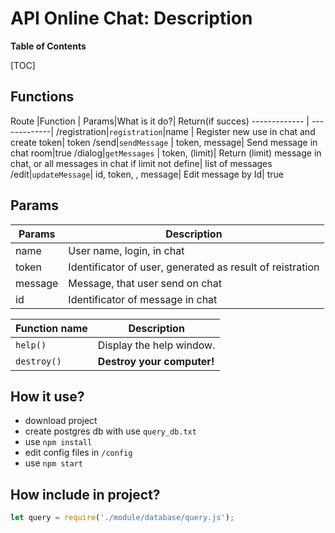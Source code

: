 # API Online Chat: Description

**Table of Contents**

[TOC]

## Functions

Route |Function  | Params|What is it do?|  Return(if succes)
------------- | -------------|
/registration|`registration`|name | Register new use in chat and create token| token
/send|`sendMessage`  | token, message| Send message in chat room|true
/dialog|`getMessages` | token, (limit)| Return (limit) message in chat, or all messages in chat if limit not define|  list of messages
/edit|`updateMessage`| id, token, , message| Edit message by Id| true


## Params
| Params | Description |
| ------------- | ------------- |
| name  | User name, login, in chat  |
| token  |  Identificator of user, generated as result of reistration |
| message |   Message, that user send on chat |
| id  |  Identificator of message in chat |

| Function name | Description                    |
| ------------- | ------------------------------ |
| `help()`      | Display the help window.       |
| `destroy()`   | **Destroy your computer!**     |

## How it use?

- download project
- create postgres db with use `query_db.txt `
- use `npm install `
- edit config files in `/config `
- use `npm start `

## How include in project?
```Javascript
let query = require('./module/database/query.js');
```



